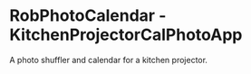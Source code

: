 RobPhotoCalendar - KitchenProjectorCalPhotoApp
==============================================

A photo shuffler and calendar for a kitchen projector.

